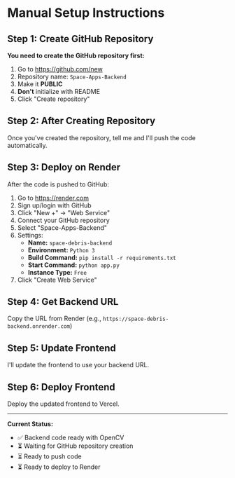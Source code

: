 # Manual Setup Instructions

## Step 1: Create GitHub Repository

**You need to create the GitHub repository first:**

1. Go to https://github.com/new
2. Repository name: `Space-Apps-Backend`
3. Make it **PUBLIC**
4. **Don't** initialize with README
5. Click "Create repository"

## Step 2: After Creating Repository

Once you've created the repository, tell me and I'll push the code automatically.

## Step 3: Deploy on Render

After the code is pushed to GitHub:

1. Go to https://render.com
2. Sign up/login with GitHub
3. Click "New +" → "Web Service"
4. Connect your GitHub repository
5. Select "Space-Apps-Backend"
6. Settings:
   - **Name:** `space-debris-backend`
   - **Environment:** `Python 3`
   - **Build Command:** `pip install -r requirements.txt`
   - **Start Command:** `python app.py`
   - **Instance Type:** `Free`
7. Click "Create Web Service"

## Step 4: Get Backend URL

Copy the URL from Render (e.g., `https://space-debris-backend.onrender.com`)

## Step 5: Update Frontend

I'll update the frontend to use your backend URL.

## Step 6: Deploy Frontend

Deploy the updated frontend to Vercel.

---

**Current Status:**
- ✅ Backend code ready with OpenCV
- ⏳ Waiting for GitHub repository creation
- ⏳ Ready to push code
- ⏳ Ready to deploy to Render
